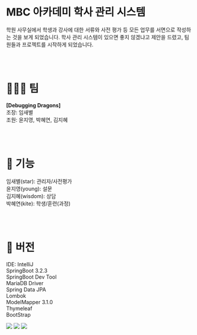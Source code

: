 # MBC 아카데미 학사 관리 시스템
학원 사무실에서 학생과 강사에 대한 서류와 사전 평가 등 모든 업무를 서면으로 작성하는 것을 보게 되었습니다. 학사 관리 시스템이 있으면 좋지 않겠냐고 제안을 드렸고, 팀원들과 프로젝트를 시작하게 되었습니다. 

<br>
<br>


# 🧑‍🤝‍🧑 팀
**[Debugging Dragons]**<br>
조장: 임새별<br>
조원: 윤지영, 박혜연, 김지혜

<br>
<br>

# 📌 기능

임새별(star): 관리자/사전평가<br>
윤지영(young): 설문<br>
김지혜(wisdom): 상담<br>
박혜연(kite): 학생/훈련(과정)<br>

<br>
<br>

# 📌 버전
IDE: IntelliJ<br>
SpringBoot 3.2.3<br>
SpringBoot Dev Tool<br>
MariaDB Driver<br>
Spring Data JPA<br>
Lombok<br>
ModelMapper 3.1.0<br>
Thymeleaf<br>
BootStrap<br>


<img src="https://github.com/bbbyeol01/ezenmanagement/assets/145461705/c0836d5a-0916-4482-81ef-e1ff63c6a55c">
<img src="https://github.com/bbbyeol01/ezenmanagement/assets/145461705/55cb3448-8ce1-4aa8-8f30-4834cbe180d4">
<img src="https://github.com/bbbyeol01/ezenmanagement/assets/145461705/021a6b4d-a3dd-4b0f-932b-e89407fab95b">

